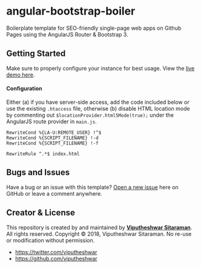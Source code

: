 # angular-bootstrap-boiler
	
Boilerplate template for SEO-friendly single-page web apps on Github Pages using the AngularJS Router & Bootstrap 3.
	
## Getting Started	
	
Make sure to properly configure your instance for best usage. View the [live demo here](https://vsitaraman.github.io/ng-bs-boilerplate).

#### Configuration
Either (a) if you have server-side access, add the code included below or use the existing `.htaccess` file, otherwise (b) disable HTML location mode by commenting out `$locationProvider.html5Mode(true);` under the AngularJS route provider in `main.js`.

```
RewriteCond %{LA-U:REMOTE_USER} !^$
RewriteCond %{SCRIPT_FILENAME} !-d
RewriteCond %{SCRIPT_FILENAME} !-f
 
RewriteRule ^.*$ index.html
 ```


## Bugs and Issues	
	
Have a bug or an issue with this template? [Open a new issue](./issues) here on GitHub or leave a comment anywhere.	
	
## Creator & License
	
This repository is created by and maintained by **[Viputheshwar Sitaraman](http://sitaraman.vip/)**. All rights reserved. Copyright &copy; 2018, Viputheshwar Sitaraman. No re-use or modification without permission.
	
* https://twitter.com/viputheshwar	
* https://github.com/viputheshwar
